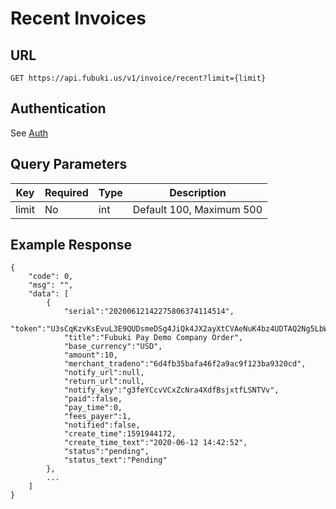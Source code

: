 # Recent Invoices

## URL

``` 
GET https://api.fubuki.us/v1/invoice/recent?limit={limit}
```

## Authentication

See [Auth](Auth.md)

## Query Parameters

| Key | Required | Type | Description |
| --- | --- | --- | --- |
| limit | No | int | Default 100, Maximum 500 |

## Example Response

``` 
{
    "code": 0,
    "msg": "",
    "data": [
        {
            "serial":"20200612142275806374114514",
            "token":"U3sCqKzvKsEvuL3E9QUDsmeDSg4JiQk4JX2ayXtCVAeNuK4bz4UDTAQ2Ng5LbWpBt",
            "title":"Fubuki Pay Demo Company Order",
            "base_currency":"USD",
            "amount":10,
            "merchant_tradeno":"6d4fb35bafa46f2a9ac9f123ba9320cd",
            "notify_url":null,
            "return_url":null,
            "notify_key":"g3feYCcvVCxZcNra4XdfBsjxtfLSNTVv",
            "paid":false,
            "pay_time":0,
            "fees_payer":1,
            "notified":false,
            "create_time":1591944172,
            "create_time_text":"2020-06-12 14:42:52",
            "status":"pending",
            "status_text":"Pending"
        },
        ...
    ]
}
```
